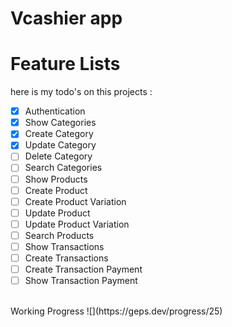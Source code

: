# Vcashier app
# Feature Lists
here is my todo's on this projects :
 - [x] Authentication
 - [x] Show Categories
 - [x] Create Category
 - [x] Update Category
 - [ ] Delete Category
 - [ ] Search Categories
 - [ ] Show Products
 - [ ] Create Product
 - [ ] Create Product Variation
 - [ ] Update Product
 - [ ] Update Product Variation
 - [ ] Search Products
 - [ ] Show Transactions
 - [ ] Create Transactions
 - [ ] Create Transaction Payment
 - [ ] Show Transaction Payment
</br>
Working Progress
![](https://geps.dev/progress/25)
